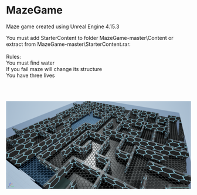 # MazeGame
Maze game created using Unreal Engine 4.15.3 <br/>

You must add StarterContent to folder MazeGame-master\Content or extract from MazeGame-master\StarterContent.rar.<br />
<br />
Rules:<br />
You must find water <br />
If you fail maze will change its structure <br />
You have three lives <br />

<br />
<br />


![alt text](https://github.com/MateuszKapusta/MazeGame/blob/master/Maze.png)
